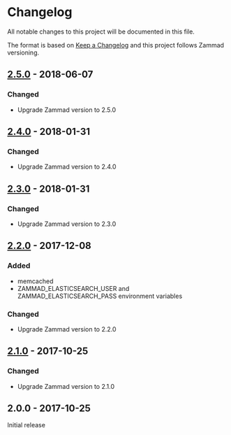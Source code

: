 # Changelog
All notable changes to this project will be documented in this file.

The format is based on [Keep a Changelog](http://keepachangelog.com/en/1.0.0/)
and this project follows Zammad versioning.

## [2.5.0] - 2018-06-07
### Changed
  - Upgrade Zammad version to 2.5.0

## [2.4.0] - 2018-01-31
### Changed
  - Upgrade Zammad version to 2.4.0

## [2.3.0] - 2018-01-31
### Changed
  - Upgrade Zammad version to 2.3.0

## [2.2.0] - 2017-12-08
### Added
  - memcached
  - ZAMMAD_ELASTICSEARCH_USER and ZAMMAD_ELASTICSEARCH_PASS environment variables

### Changed
  - Upgrade Zammad version to 2.2.0

## [2.1.0] - 2017-10-25
### Changed
  - Upgrade Zammad version to 2.1.0

## 2.0.0 - 2017-10-25
Initial release

[2.5.0]: https://github.com/osixia/docker-openldap/compare/v2.4.0...v2.5.0
[2.4.0]: https://github.com/osixia/docker-openldap/compare/v2.3.0...v2.4.0
[2.3.0]: https://github.com/osixia/docker-openldap/compare/v2.2.0...v2.3.0
[2.2.0]: https://github.com/osixia/docker-openldap/compare/v2.1.0...v2.2.0
[2.1.0]: https://github.com/osixia/docker-openldap/compare/v2.0.0...v2.1.0
